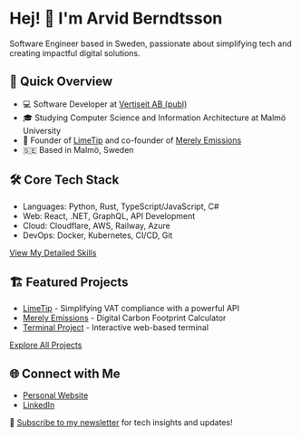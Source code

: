 # Hej! 👋 I'm Arvid Berndtsson

Software Engineer based in Sweden, passionate about simplifying tech and creating impactful digital solutions.

## 🚀 Quick Overview

- 💻 Software Developer at [Vertiseit AB (publ)](https://vertiseit.com)
- 🎓 Studying Computer Science and Information Architecture at Malmö University
- 🌱 Founder of [LimeTip](https://limetip.com) and co-founder of [Merely Emissions](https://merelyemissions.com)
- 🇸🇪 Based in Malmö, Sweden

## 🛠 Core Tech Stack

- Languages: Python, Rust, TypeScript/JavaScript, C#
- Web: React, .NET, GraphQL, API Development
- Cloud: Cloudflare, AWS, Railway, Azure
- DevOps: Docker, Kubernetes, CI/CD, Git

[View My Detailed Skills](./detailed-skills.md)

## 🏗 Featured Projects

- [LimeTip](https://limetip.com) - Simplifying VAT compliance with a powerful API
- [Merely Emissions](https://merelyemissions.com) - Digital Carbon Footprint Calculator
- [Terminal Project](https://terminal-portfolio.arvid.tech) - Interactive web-based terminal

[Explore All Projects](./projects.md)

## 🌐 Connect with Me

- [Personal Website](https://arvid.tech)
- [LinkedIn](https://linkedin.com/in/arvid-berndtsson)

💌 [Subscribe to my newsletter](https://arvid.tech/#/portal/) for tech insights and updates!
